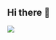 ## Hi there 👋

<img src="https://capsule-render.vercel.app/api?type=wave&color=auto&height=300&section=header&text=deoduk %20render&fontSize=90"/>

<!--
**dev-minsang9850/dev-minsang9850** is a ✨ _special_ ✨ repository because its `README.md` (this file) appears on your GitHub profile.

Here are some ideas to get you started:

- 🔭 I’m currently working on ...
- 🌱 I’m currently learning ...
- 👯 I’m looking to collaborate on ...
- 🤔 I’m looking for help with ...
- 💬 Ask me about ...
- 📫 How to reach me: ...
- 😄 Pronouns: ...
- ⚡ Fun fact: ...
-->
